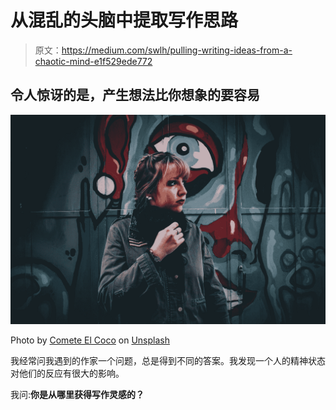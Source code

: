 # 从混乱的头脑中提取写作思路

> 原文：<https://medium.com/swlh/pulling-writing-ideas-from-a-chaotic-mind-e1f529ede772>

## 令人惊讶的是，产生想法比你想象的要容易

![](img/b89f96c754fae8d0fc89f8b247103d6c.png)

Photo by [Comete El Coco](https://unsplash.com/@cometeelcoco?utm_source=medium&utm_medium=referral) on [Unsplash](https://unsplash.com?utm_source=medium&utm_medium=referral)

我经常问我遇到的作家一个问题，总是得到不同的答案。我发现一个人的精神状态对他们的反应有很大的影响。

我问:**你是从哪里获得写作灵感的？**